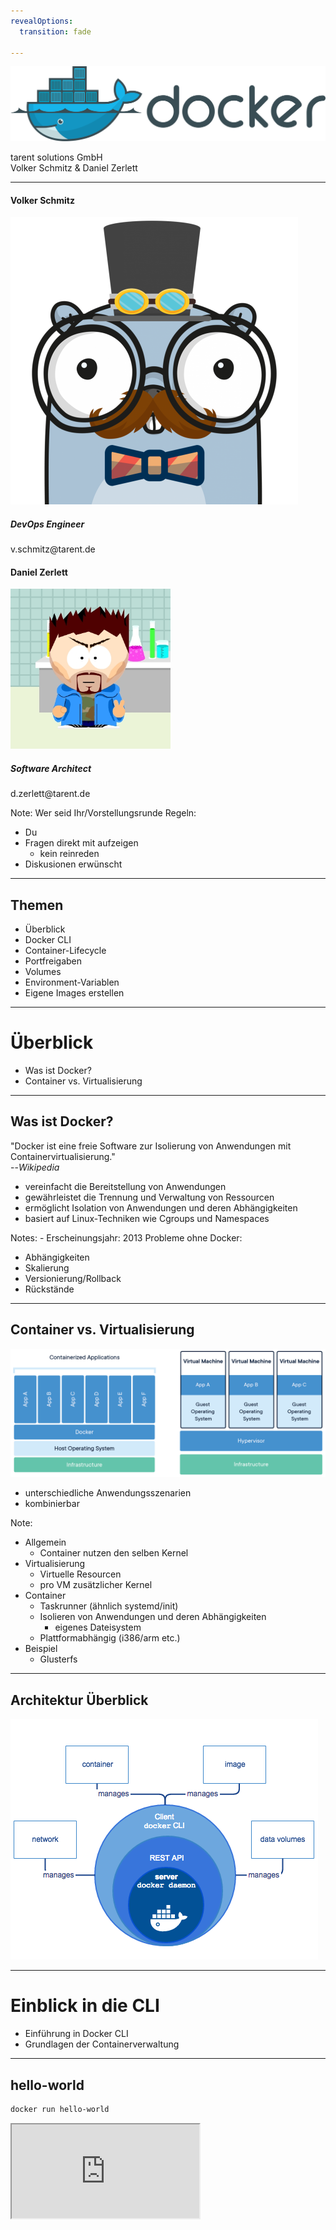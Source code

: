 ```yaml
---
revealOptions:
  transition: fade

---
```


![docker](./images/docker_logo.png)

<div id="header-footer">
  <p class="slide-footer">tarent solutions GmbH<br>Volker Schmitz & Daniel Zerlett</p>
</div>

----

<div class="divided">
  <h4>Volker Schmitz</h4>
  <img src="./images/saltyblu.png">
  <h5>DevOps Engineer</h5>
  v.schmitz@tarent.de
</div>

<div class="divided">
  <h4>Daniel Zerlett</h4>
  <img src="./images/b00lduck.png">
  <h5>Software Architect</h5>
  d.zerlett@tarent.de
</div>

Note:
Wer seid Ihr/Vorstellungsrunde
Regeln:
- Du
- Fragen direkt mit aufzeigen
  - kein reinreden
- Diskusionen erwünscht

----

## Themen

- Überblick
- Docker CLI
- Container-Lifecycle
- Portfreigaben
- Volumes
- Environment-Variablen
- Eigene Images erstellen

---

# Überblick

- Was ist Docker?
- Container vs. Virtualisierung

----

## Was ist Docker?

"Docker ist eine freie Software zur Isolierung von Anwendungen mit Containervirtualisierung."<br>--*Wikipedia*

- vereinfacht die Bereitstellung von Anwendungen
- gewährleistet die Trennung und Verwaltung von Ressourcen
- ermöglicht Isolation von Anwendungen und deren Abhängigkeiten
- basiert auf Linux-Techniken wie Cgroups und Namespaces

Notes: - Erscheinungsjahr: 2013
Probleme ohne Docker:
- Abhängigkeiten
- Skalierung
- Versionierung/Rollback
- Rückstände


----

## Container vs. Virtualisierung

<img src="images/docker-containerized-and-vm-transparent-bg.png"/>

- unterschiedliche Anwendungsszenarien
- kombinierbar

Note:
- Allgemein
  - Container nutzen den selben Kernel
- Virtualisierung
  - Virtuelle Resourcen
  - pro VM zusätzlicher Kernel
- Container
  - Taskrunner (ähnlich systemd/init)
  - Isolieren von Anwendungen und deren Abhängigkeiten
    - eigenes Dateisystem
  - Plattformabhängig (i386/arm etc.)
- Beispiel
  - Glusterfs

----

## Architektur Überblick

<img src="images/engine-components-flow.png"/>

---

# Einblick in die CLI

- Einführung in Docker CLI
- Grundlagen der Containerverwaltung

----

## hello-world

```bash
docker run hello-world
```

<iframe src="http://localhost:4200?u=trainer&p=trainer"> <!-- .element: class="fragment" -->

Note:
Erster Gehversuch mit Docker, Docker Umgebung funktioniert.
`docker run [options] IMAGE [COMMAND] [ARG...] [flags]`

----

## Docker CLI

Docker CLI ist ein Kommandozeilen-Tool mit dem sich auf einfachste Weise der Docker-Daemon kontrollieren lässt.

Einfache Anwendungsfälle von Docker CLI:
- Container erstellen
- Container starten
- laufende Container anzeigen
- Container stoppen

Note:
Ziel: Docker CLI Grundlagen verstehen
Systemd-Analogie ansprechen

----

## Docker CLI

```shell
docker run -p 8080:80 wordpress
docker run -d -p 8080:80 wordpress
docker ps
docker logs <containerID>
```

<iframe width="100%" src="http://localhost:4201?u=trainer&p=trainer"> <!-- .element: class="fragment" -->

[Wordpress](http://localhost:8080)

Note:
https://hub.docker.com/_/wordpress/
Ziel ist es zu erkennen, wie einfach die Instalation ist.

----

## Übung gitea

- Starte "gitea" vom Docker-Image "gitea/gitea" im Hintergund
- Exponiere den Container-Port 3000 auf den Host-Port 3000
- Zeige alle laufenden Docker-Prozesse an
- Erkenne, ob der Port 3000 auf Port 3000 exponiert ist
- Betrachte die Log-Ausgabe des gitea-Containers in Echtzeit

Note:
Bonus bonus: Gibt es noch andere Ports im gitea-Container, die nicht exponiert sind? Wenn ja, exponiere auch diesen Port!

----

## Übung gitea

```shell
docker run -d -p 3000:3000 gitea/gitea
docker ps
docker logs <containerID>
```

<iframe width="100%" src="http://localhost:4202?u=trainer&p=trainer"> <!-- .element: class="fragment" -->

Note:
```shell
docker logs -f <containerID>

```
----

## Zusammenfassung

- Erstellen eines Containers mit exponiertem Port
  - `docker run`
- Containerübersicht
  - `docker ps`
- Ausgabe von Logs
  - `docker logs`
- Docker CLI Hilfe
  - `docker help`
  - `docker help <subcommand>`

---

# Container-Lifecycle

- Überblick der Container Zustände
- Wie erreicht man Containerzustände

----

## Container-Lifecycle


<img src="images/simple_lifecycle.svg"/>

Note:
docker ps -a
docker stop
docker rm

----

## Übung Lifecycle

- Alle laufenden Container sollen beendet und gelöscht werden.
- Wie stelle ich fest, dass alle Container gelöscht sind?

<iframe width="100%" src="http://localhost:4203?u=trainer&p=trainer"> <!-- .element: class="fragment" -->

----

## Zusammenfassung

- Docker Status übersicht und Lifecycle
  - Created
    - Container ist erstellt aber nicht gestartet
  - Running
    - Container ist gestartet
  - Stopped
    - Container ist noch vorhanden aber gestoppt
  - Paused
    - Container ist angehalten
  - Deleted
    - Container ist gelöscht

---

# Ports & Volumes

- Einblick in Portfreigaben
- Einblick in Volumes
  - Schreibberechtigungen

----

## Einblick Portfreigaben

Docker kann Container Ports an Hostports binden (exponieren).

```
docker run -d -p 80:8081 wordpress
docker run -d -p 80 wordpress
docker run -d -p 80:8082 -p 443:8443
docker ps
```

<iframe width="100%" src="http://localhost:4204?u=trainer&p=trainer"> <!-- .element: class="fragment" -->

Note:
Zwei unterschiedliche Container, binden auf zwei unterschiedlichen Ports.
Random-Ports erklären
Multiple Ports für einen Conainer
Port Ranges 8000-9000:8000:9000

----

## Einblick Volumes

```shell
docker run -v /root/examples/nginx/:/usr/share/nginx/html:ro -d nginx
```

<iframe width="100%" src="http://localhost:4205?u=trainer&p=trainer"> <!-- .element: class="fragment" -->

Note:
split view (TODO)
Kurzer Hinweis auf Anonymous und Named-Volumes
ro,rw etc.

----

### Docker Volumes Detail

- Jedes Lokale Verzeichniss kann in Docker gemounted werden.
  - bidirektionale Gründe
    - Lesen von Configs
    - Generierten output vom container Persistieren.
- Default: read/write
  - docker run -v /local/folder:/container/folder imageName
  - docker run -v /local/folder:/container/folder:rw imageName
- Read only
  - docker run -v /local/folder:/container/folder:ro imageName

----

## Übung Volumes & Ports

- Starte gitea mit folgenden Optionen:
  - Persistenz der Git-Konfiguration (Container-Pfad /data)
  - Exponiere das Webinterface
    - Containerport 3000 auf lokalen Port 3000
  - Exponiere SSH
    - Containerport 22 auf lokalen Port 3022
- Richte gitea über das Webinterface ein (http://localhost:3000)
  - Default-Settings lassen
- Container stoppen und löschen
  - Bonus: Gibt es einen Befehl der Stoppen und Löschen vereint?
- Container mit den selben Optionen wieder erstellen
- Was passiert mit der Konfiguration und den Nutzdaten von gitea?

----

## Übung Volumes & Ports

<iframe width="100%" src="http://localhost:4206?u=trainer&p=trainer"> <!-- .element: class="fragment" -->

Note:
docker run -v /root/examples/gitea/data:/data -p 3000:3000 -p 22:3022 -d gitea/gitea
docker stop `containterid`
docker rm `containerid`
docker rm -f `containerid`

----

## Zusammenfassung

- Exponieren von beliebigen Ports
  - Random Ports
  - Fixed Ports
  - Port Ranges
- Einbinden von Volumes
  - Schreib/Lesezugriff
  - Schreibgeschützt (ro)
- Stoppen und löschen von Containern
  - docker stop
  - docker rm
  - docker rm -f

Note:
docker run -p 3000:3000 -p 3022:22 -v $(pwd)/giteatest:/data gitea/gitea

---

# Umgebungsvariablen

- Benutzen von Umgebungsvariablen
- Funktion von Umgebungsvariablen

----

## Einblick Umgebungsvariablen

```
docker run -d \
           -e MYSQL_ROOT_PASSWORD=supersicher \
           -e MYSQL_USER=wordpress \
           -e MYSQL_PASSWORD=wordpress \
           -e MYSQL_DATABASE=wordpress \
           -v $(pwd)/mariadb-data:/var/lib/mysql \
           --name wordpress-database \
           mariadb

docker inspect wordpress-database
```

Note:
Beispiel environment variablen an MariaDB zeigen.

----

## Übung PostgresDB starten

 - Starte einen [postgreSQL](https://hub.docker.com/_/postgres/) Docker-Container mit:
   - einer automatisch erstellten Datenbank mit dediziertem Benutzeraccount
   - Umgebungsvariablen POSTGRES_USER, POSTGRES_PASSWORD, POSTGRES_DB
 - Sorge dafür, dass das Datenverzeichnis der Datenbank (/var/lib/postgresql/data) auf ein lokales
   Volume ($(pwd)/volumes/db) gemappt ist!

Note:
docker run -d \
--name=gitea-database \
-e POSTGRES_USER=gitea \
-e POSTGRES_PASSWORD=gitea \
-e POSTGRES_DB=gitea \
-v $(pwd)/postgesql-data:/var/lib/postgresql/data \
postgres

----

## Zusammenfassung

- Container benamung
  - docker run --name ...
- Environment-Variablen an Container übergeben (-e)
- docker inspect

---

# Kommunikation zwischen Containern

- Netzwerkzugriff zwischen Containern
- Docker DNS

----

## Einblick Kommunikation Netzwerk

```shell
docker run -d --name wordpress-database
           -e MYSQL_ROOT_PASSWORD=supersicher \
           -v /root/examples/mariadb/data:/var/lib/mysql \
           mariadb
docker run --link=wordpress-database wordpress
```

<iframe width="100%" src="http://localhost:4207?u=trainer&p=trainer"> <!-- .element: class="fragment" -->

Note:
Wordpress-Container starten, mit mysql verknüpfen
Ziel: Interne Kommunikation zwischen Containern
docker run --link=wordpress-database -e WORDPRESS_DB_HOST=wordpress-database -e WORDPRESS_DB_USER=wordpress -e WORDPRESS_DB_PASSWORD=wordpress -e WORDPRESS_DB_NAME=wordpress wordpress

----

## Übung: Gitea mit PostgreSQL

- Stoppe und lösche deinen Gitea Container
- Konfiguriere den Container so, dass Gitea seine Konfiguration in der lokalen PostgreSQL speichert!
  - Benutze dafür die vorher erstellte Datenbank!

Note:
docker run -d --name=gitea-database -e POSTGRES_USER=gitea -e POSTGRES_PASSWORD=gitea -e POSTGRES_DB=gitea -v $(pwd)/postgesql-data:/var/lib/postgresql/data postgres
docker run -p 3000:3000 -v $(pwd)/gitea/data:/data -p 3000:3000 -p 3022:22 --link=gitea-database gitea/gitea

----

## Kommunikation über Sockets

```bash
docker run -p 9000:9000 -v "/var/run/docker.sock:/var/run/docker.sock" portainer/portainer
```

<iframe width="100%" src="http://localhost:4208?u=trainer&p=trainer"> <!-- .element: class="fragment" -->

----

## Zusammenfassung

Verbinden von Containern
  - --link
  - Namensauflösung per Docker DNS

---

# Container und Images

- Begriffsklärung
- Unterschiede

----

## Definition Container / Images

Ein Container ist die aktive Instanz aus einem Image und kann zur Laufzeit verändert werden.
Ein Image ist nicht **lauffähig** und es ist eine *"Speicherabbild"* eines Containers.
Ein Image besteht aus mehreren unveränderlichen Layern.
Ein Image kann verändert werden indem ein oder mehrere Layer hinzugefügt werden.

----

## Container und Images

<iframe width="100%" src="http://localhost:4209?u=trainer&p=trainer"> <!-- .element: class="fragment" -->

Note:
Was ist ein Image und was ist ein Container
Beispiel: git commit
- docker run -it ubuntu -> apt-get update; apt-get install git -y; exit
- docker run -it ubuntu git --version
Das Selbe nochmal mit commit
- docker image ls

----

## Zusammenfassung

- Unterschied Container und Images
- docker commit
  - Erstellen eines Images aus einem Container
- docker images
  - Anzeigen von Images

---

# Docker Hub und Registry

- `docker pull`
- Docker Hub
- Tags und Versionierung


Note:
- docker pull
  - Dient zum herunterladen von Images
  - Default regirsty ist docker Hub
  - Tags dienen zur Versionierung
  - Tags dienen auch zur identifizierung der Container Registry
    - default docker hub

----

## Docker Tags

```bash
docker pull nginx
docker pull nginx:latest
docker pull nginx:alpine
docker images
```

<iframe width="100%" src="http://localhost:4210?u=trainer&p=trainer"> <!-- .element: class="fragment" -->

Note:
Wie lade ich Images herunter?

----

## Docker Hub

https://hub.docker.com/
<br>
https://hub.docker.com/_/nginx

Notes:
Öffentliche, offizielle Docker-Registry
Kostenloser Account
Alle tags sichtbar
Doku zu Images
Dockerfiles können (meist) eingesehen werden (link zu Github)

----

## Docker Registry

- Simple eigene Registry erstellen
  - https://hub.docker.com/_/registry
- Docker Tag verweist auf die registry
- Docker push

<iframe width="100%" src="http://localhost:4211?u=trainer&p=trainer"> <!-- .element: class="fragment" -->

Note:
- Pullen eines containers
- retaggen für eigene registry
  - docker pull nginx:latest
  - docker image tag nginx localhost:5000/myimage
  - docker push localhost:5000/myimage
- Eigene Registy pushen

---

# Images erstellen

- Image mit dem CLI erstellen
- Image aus Dockerfile erstellen
- Tags und Versionierung

----

## Image mit dem CLI erstellen

### Beispiel: nginx mit eigener index.html

```bash
# bash im nginx Container starten
docker run --name mynginx-container -it nginx bash
```

```bash
# im Container
echo "<h1>Hello World</h1>" > /usr/share/nginx/html/index.html
exit
```

```bash
# Neues Image mit Änderungen erstellen
docker commit mynginx-container mynginx-image
```

Note:
Docker commit erklären mit Überleitung zu Dockerfile

----

## Image aus Dockerfile erstellen

```
# Dockerfile
FROM nginx
RUN echo "<h1>Hello World from Dockerfile</h1>" > \
    /usr/share/nginx/html/index.html
```

```bash
# Image bauen
docker build -t mynginx-image:2 .

# Container aus Image (mit CLI erstellt) starten
docker run -d -p 8081:80 mynginx-image

# Container aus Image (mit Dockerfile erstellt) starten
docker run -d -p 8082:80 mynginx-image:2
```

----

## Übung

- Baue ein docker Image das auf nginx basiert
- Dieses soll eine modifizierte index.html haben
- Tagge den Container als mynginx
- Baue einen zweiten nginx container der den "COPY"-Befehl nutzt.
- Tagge den Container als mynginx in Version 2
- Bonus: Nutze Nginx mit alpine anstatt ubuntu
- Bonus vergleiche die Image größen

https://hub.docker.com/_/nginx

----

## Docker Base Images

Welche "base" Images gibt es?
Was sind die Unterschiede?

Note:
Alpine ist der bevorzugte, da er wesentlich kleiner ist als alle anderen.

----

### Zusammenfassung

- Dockerfile
  - FROM
  - COPY
  - RUN
  - CMD
- Docker CLI
  - docker build -t tag:version .
  - docker commit image tag:version
- Docker Hub

---

# Optional

---

# docker-compose

- Was ist das?
- Generelle bedienung von *docker-compose*
- Netzwerke in docker-compose

----

## Was ist *docker-compose*

*docker-compose* ist ein Tool zur vereinfachten abbildung und verwaltung von Multi-Container Applikationen.

Es gibt zwei Versionen docker-compose:

- v2
  - Vereinfachung von docker (v2)
- v3
   - Benutzung von docker swarm (v3)

Note:
Example: wordpress mit postgresql
Ziel: beide versionen basiern auf yml syntax
Ziel: Vereinfachung von docker cli

----

## docker-compose Beispiel

```yaml
version: "2.2"
services:
  wordpress:
    image: wordpress
    ports:
      - "8080:80"
  wordpress-database:
    image: mariadb
    environment:
      - MYSQL_ROOT_PASSWORD: supersicher
      - MYSQL_USER: wordpress
      - MYSQL_PASSWORD: wordpress
      - MYSQL_DATABASE: wordpress
    volumes:
      - $(pwd)/mariadb-data:/var/lib/mysql
```

----

## docker-compose Befehle

```shell
docker-compose up -d
docker-compose stop
docker-compose rm
```

<iframe width="100%" src="http://localhost:4212?u=trainer&p=trainer"> <!-- .element: class="fragment" -->

----

## Übung

- Stoppe und lösche deine vorrangegangen Container ohne Nutzdatemverlust.
- Erstelle eine docker-compose.yml in der [gitea](https://hub.docker.com/r/gitea/gitea/) und mariadb als Services beschrieben sind.
  - Stelle sicher das alle Volumes und Ports erhalten bleiben.
- Lagere das Daten-Verzeichnis von gitea auf deinen Computer aus.

----

## docker-compose stacks

- docker-compose definiert einen Stack für jedes "docker-compose File"
- Die Container in einem Stack befinden sich im selben Netzwerk.

```shell
docker-compose -p mystack up -d
```

----

## Zusamenfassung

* *docker-compose* Files
* *docker-compose* CLI
  * up
  * stop
  * rm
  * logs
- Einblick in docker-compose Stacks

---

# Docker Netzwerke

- Kapselung von Services durch Netzwerke

Note:
- docker network ls
- docker-compose naming (netzwerke und container)
- docker-compose -p
- docker network rm
- Unterschied docker-compose stop/down

----

## Übung

- Füge deiner docker-compose.yml ein "seprates" Netzwerk hinzu!
- Richte nun die Verbindung von gitea und mariaDB über das neuerstellte Netzwerk ein.
- Bonus: Trenne die beiden *compose*-Files
  - Wie funktioniert ändert sich die Netzwerk definition?
  - Wo liegt darin der vorteil?

----

## Zusammenfassung

- Docker CLI *network*
- Verständniss von Docker Netzwerken

---

# Image Layer

- Was sind Layerf
- Dockerfile im Bezug au Layer

----

## Was sind Layer
- Layer sind unveränderliche Schichten eines Images
- Jeder befehl in einer Dockerfile erzeugt Layer

----

## Dockerfile Layer

- EXPOSE
- USER
- ENV
- RUN TODO: Bsp einbauen

----

## Übung

TBD

----

## Zusammenfassung

----

## Advanced Layer

- COPY vs ADD
- WORKDIR
- ENTRYPOINT vs CMD
  - ENTRYPOINT nicht überschreibbar
- HEALTHCHECK ?

----

### Übung

- Versuche den RUN Befehl durch WORKDIR und COPY --chown zu erstezen.

---

# Multistagebuilds

- Konzept vorstellen
  - beispiel an Go Service
- COPY --from
- STOPSIGNAL

Note:
- Es existieren zwei Dockerfiles die beide Funktionieren
- ein Go Service ein Java Service
  - der Java service ist selbsterarbeitet

----

## Übung

- Baue in einem vorrangestellen Dockercontainer dein Java Jar zusammen, nenne diesen "build"!
  - benutze hierfür Gradle
- Kopiere das erfolgreich gebaute Jar vom ersten Container in den zweiten Container.
  - Nutze hierfür die Docker "Multistage Build"-Funktionalität (COPY --from=build)
- Java Service bauen mit multistage (service tut das gleiche (wie go service) ist in aber in Java geschrieben)

----

## Zusammenfassung Layer, Praxisbeispiel

- Dockerfiles vergleichen
- Layer Vergleichen
- Image Größen vergleichen

---

# Best practice

- Konfiguration über Umgebungsvariablen
- Logging über STDOUT
  - Filebeat JSONLOG
- Nur ein Prozess
- Exit Codes (SIGTERM usw)

----

## Übung:

- start.sh
  - mit debug help etc
- ENTRYPOINT auf start.sh
- reagiert auf SIGTERM oder definiert ein STOPSIGNAL
- Sinnvolle(tm) Exit-Codes
 (siehe --init)
- Nutze die Health Resource im HEALTHCHECK


---

# Security

- docker User Space
- dies kann man Reglementieren
- Angreifbare - libaries im Container/Image
- Docker Hub Security Scan
- Docker

----

## User Space

- Docker läuft als root
- Container laufen Default als root
- Kein standard Zugriff auf das Host Netz

----

## Was tun?

- Dockerfile
  - USER
DockerCLI
  - *--user*

---

# Dynamisches routing labels mit traefik

Traefik beispiel zeigen

----

## traefik als frontend Komponente einbauen


